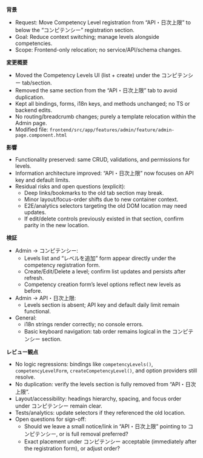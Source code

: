**背景**
- Request: Move Competency Level registration from “API・日次上限” to below the “コンピテンシー” registration section.
- Goal: Reduce context switching; manage levels alongside competencies.
- Scope: Frontend-only relocation; no service/API/schema changes.

**変更概要**
- Moved the Competency Levels UI (list + create) under the コンピテンシー tab/section.
- Removed the same section from the “API・日次上限” tab to avoid duplication.
- Kept all bindings, forms, i18n keys, and methods unchanged; no TS or backend edits.
- No routing/breadcrumb changes; purely a template relocation within the Admin page.
- Modified file: `frontend/src/app/features/admin/feature/admin-page.component.html`

**影響**
- Functionality preserved: same CRUD, validations, and permissions for levels.
- Information architecture improved: “API・日次上限” now focuses on API key and default limits.
- Residual risks and open questions (explicit):
  - Deep links/bookmarks to the old tab section may break.
  - Minor layout/focus-order shifts due to new container context.
  - E2E/analytics selectors targeting the old DOM location may need updates.
  - If edit/delete controls previously existed in that section, confirm parity in the new location.

**検証**
- Admin → コンピテンシー:
  - Levels list and “レベルを追加” form appear directly under the competency registration form.
  - Create/Edit/Delete a level; confirm list updates and persists after refresh.
  - Competency creation form’s level options reflect new levels as before.
- Admin → API・日次上限:
  - Levels section is absent; API key and default daily limit remain functional.
- General:
  - i18n strings render correctly; no console errors.
  - Basic keyboard navigation: tab order remains logical in the コンピテンシー section.

**レビュー観点**
- No logic regressions: bindings like `competencyLevels()`, `competencyLevelForm`, `createCompetencyLevel()`, and option providers still resolve.
- No duplication: verify the levels section is fully removed from “API・日次上限”.
- Layout/accessibility: headings hierarchy, spacing, and focus order under コンピテンシー remain clear.
- Tests/analytics: update selectors if they referenced the old location.
- Open questions for sign-off:
  - Should we leave a small notice/link in “API・日次上限” pointing to コンピテンシー, or is full removal preferred?
  - Exact placement under コンピテンシー acceptable (immediately after the registration form), or adjust order?